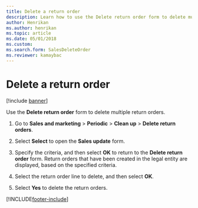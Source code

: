 ```yaml
---
title: Delete a return order   
description: Learn how to use the Delete return order form to delete multiple return orders, including a step-by-step process for using the delete return order form.
author: Henrikan
ms.author: henrikan
ms.topic: article
ms.date: 05/01/2018
ms.custom:
ms.search.form: SalesDeleteOrder
ms.reviewer: kamaybac
---
```



# Delete a return order

[!include [banner](../includes/banner.md)]

Use the **Delete return order** form to delete multiple return orders.

1. Go to **Sales and marketing** \> **Periodic** \> **Clean up** \> **Delete return orders**.

1. Select **Select** to open the **Sales update** form.

1. Specify the criteria, and then select **OK** to return to the **Delete return order** form. Return orders that have been created in the legal entity are displayed, based on the specified criteria.

1. Select the return order line to delete, and then select **OK**.

1. Select **Yes** to delete the return orders.

[!INCLUDE[footer-include](../../includes/footer-banner.md)]